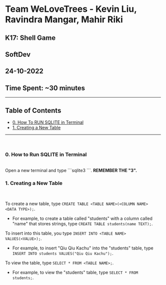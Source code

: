 # Team WeLoveTrees - Kevin Liu, Ravindra Mangar, Mahir Riki
## K17: Shell Game
## SoftDev
## 24-10-2022
## Time Spent: ~30 minutes

---

## Table of Contents
- [0. How To RUN SQLITE in Terminal](#0)
- [1. Creating a New Table](#1)

---

<br>

### <a id = 0> </a> 0. How to Run SQLITE in Terminal
<br>
Open a new terminal and type ```sqlite3 <DATABASE NAME>```.<b> REMEMBER THE "3".</b>

<br>

### <a id = 1> </a> 1. Creating a New Table

<br>

To create a new table, type ```CREATE TABLE <TABLE NAME>(<COLUMN NAME> <DATA TYPE>);```. <br>
* For example, to create a table called "students" with a column called "name" that stores strings, type ```CREATE TABLE students(name TEXT);```.

To insert into this table, you type ```INSERT INTO <TABLE NAME> VALUES(<VALUE>);```. <br>
* For example, to insert "Qiu Qiu Kachu" into the "students" table, type ```INSERT INTO students VALUES("Qiu Qiu Kachu");```.

To view the table, type ```SELECT * FROM <TABLE NAME>;```. <br>
* For example, to view the "students" table, type ```SELECT * FROM students;```.